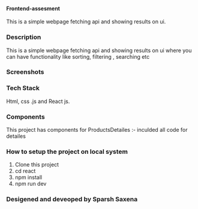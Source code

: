 ####  Frontend-assesment
This is a simple webpage fetching api and showing results on ui.

### Description

This is a simple webpage fetching api and showing results on ui where you can have functionality like sorting, filtering , searching etc

### Screenshots


### Tech Stack

Html, css .js and React js.

### Components 
This project has components for
ProductsDetailes :- inculded all code for detailes 

### How to setup the project on local system

  1. Clone this project
  2. cd react
  3. npm install
  4. npm run dev

### Desigened and deveoped by Sparsh Saxena

